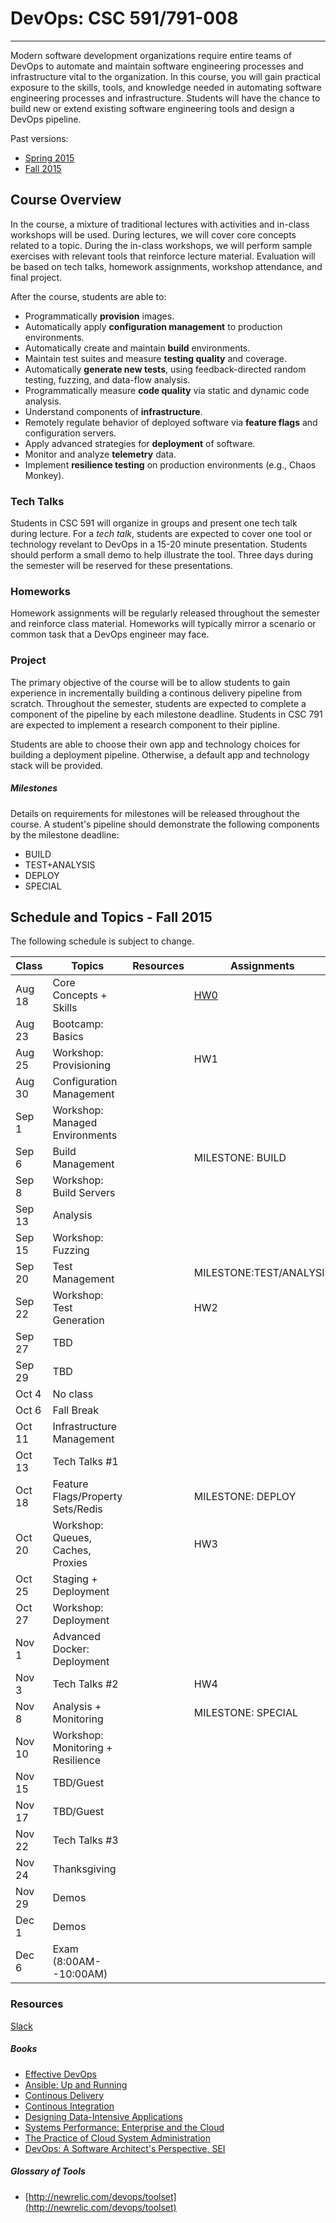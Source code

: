 # DevOps: CSC 591/791-008
-------------------------

Modern software development organizations require entire teams of DevOps to automate  and maintain software engineering processes and infrastructure vital to the organization. In this course, you will gain practical exposure to the skills, tools, and knowledge needed in automating software engineering processes and infrastructure. 
Students will have the chance to build new or extend existing software engineering tools and design a DevOps pipeline.

Past versions:
* [Spring 2015 ](https://github.com/CSC-DevOps/Course/tree/Spring2015)
* [Fall 2015 ](https://github.com/CSC-DevOps/Course/tree/Fall2015)

## Course Overview

In the course, a mixture of traditional lectures with activities and in-class workshops will be used.  During lectures, we will cover core concepts related to a topic. During the in-class workshops, we will perform sample exercises with relevant tools that reinforce lecture material.  Evaluation will be based on tech talks, homework assignments, workshop attendance, and final project.

After the course, students are able to:

* Programmatically **provision** images.
* Automatically apply **configuration management** to production environments.
* Automatically create and maintain **build** environments.
* Maintain test suites and measure **testing quality** and coverage.
* Automatically **generate new tests**, using feedback-directed random testing, fuzzing, and data-flow analysis.
* Programmatically measure **code quality** via static and dynamic code analysis.
* Understand components of **infrastructure**.
* Remotely regulate behavior of deployed software via **feature flags** and configuration servers.
* Apply advanced strategies for **deployment** of software.
* Monitor and analyze **telemetry** data.
* Implement **resilience testing** on production environments (e.g., Chaos Monkey).


### Tech Talks

Students in CSC 591 will organize in groups and present one tech talk during lecture.  For a *tech talk*, students are expected to cover one tool or technology revelant to DevOps in a 15-20 minute presentation.  Students should perform a small demo to help illustrate the tool. Three days during the semester will be reserved for these presentations.

### Homeworks

Homework assignments will be regularly released throughout the semester and reinforce class material.  Homeworks will typically mirror a scenario or common task that a DevOps engineer may face.

### Project

The primary objective of the course will be to allow students to gain experience in incrementally building a continous delivery pipeline from scratch.  Throughout the semester, students are expected to complete a component of the pipeline by each milestone deadline.  Students in CSC 791 are expected to implement a research component to their pipline. 

Students are able to choose their own app and technology choices for building a deployment pipeline.  Otherwise, a default app and technology stack will be provided.

##### Milestones

Details on requirements for milestones will be released throughout the course.  A student's pipeline should demonstrate the following components by the milestone deadline:

* BUILD
* TEST+ANALYSIS
* DEPLOY
* SPECIAL

## Schedule and Topics - Fall 2015

The following schedule is subject to change.

| Class    | Topics                           |  Resources | Assignments       |
|----------|----------------------------------|------------| ----------------  |
| Aug 18   | Core Concepts + Skills           |            | [HW0](https://github.com/CSC-DevOps/Course/blob/master/HW/HW0.md)               |
| Aug 23   | Bootcamp: Basics                 |            |                   |
| Aug 25   | Workshop: Provisioning           |            | HW1               |
| Aug 30   | Configuration Management	        |            |                   |
| Sep  1   | Workshop: Managed Environments   |            |                   |
| Sep  6   | Build Management                 |            | MILESTONE: BUILD  |
| Sep  8   | Workshop: Build Servers          |            |                   |
| Sep 13   | Analysis                         |            |                   |
| Sep 15   | Workshop: Fuzzing                |            |                   |
| Sep 20   | Test Management                  |            |MILESTONE:TEST/ANALYSIS|        
| Sep 22   | Workshop: Test Generation        |            | HW2               |
| Sep 27   | TBD                              |            |                   |
| Sep 29   | TBD                              |            |                   |
| Oct  4   | No class                         |            |                   |
| Oct  6   | Fall Break                       |            |                   |
| Oct 11   | Infrastructure Management        |            |                   |
| Oct 13   | Tech Talks #1                    |            |                   |
| Oct 18   | Feature Flags/Property Sets/Redis|            | MILESTONE: DEPLOY |
| Oct 20   | Workshop: Queues, Caches, Proxies|            | HW3               |            
| Oct 25   | Staging + Deployment             |            |                   |
| Oct 27   | Workshop: Deployment             |            |                   |
| Nov  1   | Advanced Docker: Deployment      |            |                   |
| Nov  3   | Tech Talks #2                    |            | HW4               |
| Nov  8   | Analysis + Monitoring            |            | MILESTONE: SPECIAL|
| Nov 10   | Workshop: Monitoring + Resilience|            |                   |
| Nov 15   | TBD/Guest                        |            |                   |
| Nov 17   | TBD/Guest                        |            |                   |
| Nov 22   | Tech Talks #3                    |            |                   |
| Nov 24   | Thanksgiving                     |            |                   |
| Nov 29   | Demos                            |            |                   |
| Dec  1   | Demos                            |            |                   |
| Dec  6   | Exam (8:00AM--10:00AM)           |            |                   |

### Resources

[Slack](https://csc-devopsfall16.slack.com)

##### Books

* [Effective DevOps](https://www.amazon.com/Effective-DevOps-Building-Collaboration-Affinity/dp/1491926309)
* [Ansible: Up and Running](http://www.ansiblebook.com/)
* [Continous Delivery](http://continuousdelivery.com/)
* [Continous Integration](http://www.amazon.com/Continuous-Integration-Improving-Software-Reducing/dp/0321336380)
* [Designing Data-Intensive Applications](http://dataintensive.net/)
* [Systems Performance: Enterprise and the Cloud](http://www.brendangregg.com/sysperfbook.html)
* [The Practice of Cloud System Administration](http://the-cloud-book.com/)
* [DevOps: A Software Architect's Perspective, SEI](http://www.amazon.com/DevOps-Software-Architects-Perspective-Engineering/dp/0134049845)

##### Glossary of Tools

* [http://newrelic.com/devops/toolset](http://newrelic.com/devops/toolset)
